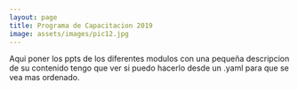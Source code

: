 ```yaml
---
layout: page
title: Programa de Capacitacion 2019
image: assets/images/pic12.jpg
---
```

Aqui poner los ppts de los diferentes modulos con una pequeña descripcion de su contenido
tengo que ver si puedo hacerlo desde un .yaml para que se vea mas ordenado.
<!-- {% include team.html year=2019 members=site.data.capacitaciones.2019.members trainees=site.data.capacitaciones.2019.trainees proyectos=site.data.capacitaciones.2019.proyectos%} -->
